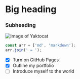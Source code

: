 # Big heading
### Subheading

![Image of Yaktocat](https://octodex.github.com/images/yaktocat.png)

```js
const arr = ['md', 'markdown'];
arr.join(' = ');
```

- [X] Turn on GitHub Pages
- [X] Outline my portfolio
- [ ] Introduce myself to the world
